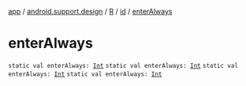 [app](../../../index.md) / [android.support.design](../../index.md) / [R](../index.md) / [id](index.md) / [enterAlways](.)

# enterAlways

`static val enterAlways: `[`Int`](https://kotlinlang.org/api/latest/jvm/stdlib/kotlin/-int/index.html)
`static val enterAlways: `[`Int`](https://kotlinlang.org/api/latest/jvm/stdlib/kotlin/-int/index.html)
`static val enterAlways: `[`Int`](https://kotlinlang.org/api/latest/jvm/stdlib/kotlin/-int/index.html)
`static val enterAlways: `[`Int`](https://kotlinlang.org/api/latest/jvm/stdlib/kotlin/-int/index.html)